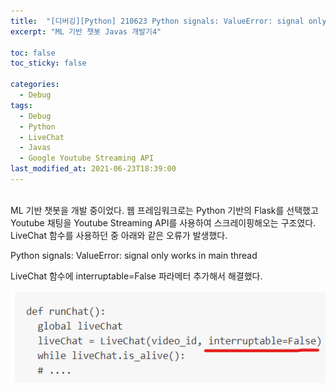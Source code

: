 ```yaml
---
title:  "[디버깅][Python] 210623 Python signals: ValueError: signal only works in main thread 오류 해결"
excerpt: "ML 기반 챗봇 Javas 개발기4"

toc: false
toc_sticky: false

categories:
  - Debug
tags:
  - Debug
  - Python
  - LiveChat
  - Javas
  - Google Youtube Streaming API
last_modified_at: 2021-06-23T18:39:00
---
```


<br>
ML 기반 챗봇을 개발 중이었다.
웹 프레임워크로는 Python 기반의 Flask를 선택했고 Youtube 채팅을 Youtube Streaming API를 사용하여 스크레이핑해오는 구조였다.
LiveChat 함수를 사용하던 중 아래와 같은 오류가 발생했다.

<p class="error_msg">Python signals: ValueError: signal only works in main thread</p>

LiveChat 함수에 interruptable=False 파라메터 추가해서 해결했다.

<img src="/assets/images/21092001.png" />
